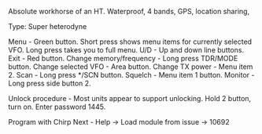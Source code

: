 Absolute workhorse of an HT. Waterproof, 4 bands, GPS, location sharing, 



Type: Super heterodyne

Menu - Green button. Short press shows menu items for currently selected VFO. Long press takes you to full menu.
U/D - Up and down line buttons.
Exit - Red button.
Change memory/frequency - Long press TDR/MODE button.
Change selected VFO - Area button.
Change TX power - Menu item 2. 
Scan - Long press */SCN button.
Squelch - Menu item 1 button.
Monitor - Long press side button 2.



Unlock procedure - Most units appear to support unlocking.
Hold 2 button, turn on. Enter password 1445.

Program with Chirp Next - Help -> Load module from issue -> 10692